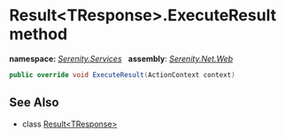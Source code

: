 # Result&lt;TResponse&gt;.ExecuteResult method
**namespace:** *[Serenity.Services](../../README.md#serenity.services-namespace)*   **assembly**: *[Serenity.Net.Web](../../README.md)*

```csharp
public override void ExecuteResult(ActionContext context)
```

## See Also

* class [Result&lt;TResponse&gt;](../Result-1.md)